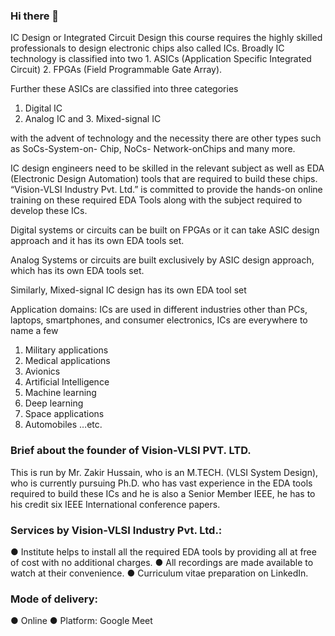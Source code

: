 ### Hi there 👋

<!--
**visionvlsi/visionvlsi** is a ✨ _special_ ✨ repository because its `README.md` (this file) appears on your GitHub profile.

Here are some ideas to get you started:

- 🔭 I’m currently working on ...
- 🌱 I’m currently learning ...
- 👯 I’m looking to collaborate on ...
- 🤔 I’m looking for help with ...
- 💬 Ask me about ...
- 📫 How to reach me: ...
- 😄 Pronouns: ...
- ⚡ Fun fact: ...
-->


IC Design or Integrated Circuit Design this course requires the highly skilled professionals to design electronic chips also called ICs. Broadly IC technology is classified into two 1. ASICs (Application Specific Integrated Circuit) 2. FPGAs (Field Programmable Gate Array). 

Further these ASICs are classified into three categories 

1. Digital IC 
2. Analog IC and 3. Mixed-signal IC 

with the advent of technology and the necessity there are other types such as SoCs-System-on- Chip, NoCs- Network-onChips and many more.

IC design engineers need to be skilled in the relevant subject as well as EDA (Electronic Design Automation) tools that are required to build these chips. “Vision-VLSI Industry Pvt. Ltd.” is committed to provide the hands-on online training on these required EDA Tools along with the subject required
to develop these ICs.

Digital systems or circuits can be built on FPGAs or it can take ASIC design approach and it has its own EDA tools set.

Analog Systems or circuits are built exclusively by ASIC design approach, which has its own EDA tools set.

Similarly, Mixed-signal IC design has its own EDA tool set

Application domains:
ICs are used in different industries other than PCs,
laptops, smartphones, and consumer electronics, ICs
are everywhere to name a few
1. Military applications
2. Medical applications
3. Avionics
4. Artificial Intelligence
5. Machine learning
6. Deep learning
7. Space applications
8. Automobiles …etc.

### Brief about the founder of Vision-VLSI PVT. LTD.

This is run by Mr. Zakir Hussain, who is an M.TECH. (VLSI System Design), who is currently pursuing Ph.D. who has vast experience in the EDA tools required to build these ICs and he is also a Senior Member IEEE, he has to his credit six IEEE International conference papers.

### Services by Vision-VLSI Industry Pvt. Ltd.:

● Institute helps to install all the required EDA tools by providing all at free of cost with no additional charges.
● All recordings are made available to watch at their convenience.
● Curriculum vitae preparation on LinkedIn.

### Mode of delivery:
● Online
● Platform: Google Meet

